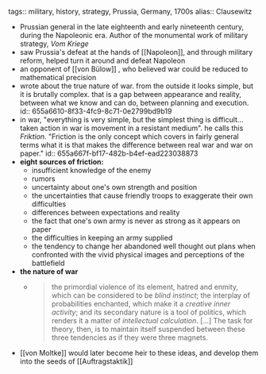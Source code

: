 tags:: military, history, strategy, Prussia, Germany, 1700s
alias:: Clausewitz

- Prussian general in the late eighteenth and early nineteenth century, during the Napoleonic era. Author of the monumental work of military strategy, *Vom Kriege*
- saw Prussia's defeat at the hands of [[Napoleon]], and through military reform, helped turn it around and defeat Napoleon
- an opponent of [[von Bülow]] , who believed war could be reduced to mathematical precision
- wrote about the true nature of war. from the outside it looks simple, but it is brutally complex. that is a gap between appearance and reality, between what we know and can do, between planning and execution.
  id:: 655a6610-8f33-4fc9-8c71-0e2799bd9b19
- in war, "everything is very simple, but the simplest thing is difficult... taken action in war is movement in a resistant medium". he calls this *Friktion*. "Friction is the only concept which covers in fairly general terms what it is that makes the difference between real war and war on paper."
  id:: 655a667f-bf17-482b-b4ef-ead223038873
- **eight sources of friction:**
	- insufficient knowledge of the enemy
	- rumors
	- uncertainty about one's own strength and position
	- the uncertainties that cause friendly troops to exaggerate their own difficulties
	- differences between expectations and reality
	- the fact that one's own army is never as strong as it appears on paper
	- the difficulties in keeping an army supplied
	- the tendency to change her abandoned well thought out plans when confronted with the vivid physical images and perceptions of the battlefield
- **the nature of war**
	- > the primordial violence of its element, hatred and enmity, which can be considered to be *blind instinct*; the interplay of probabilities enchanted, which make it a *creative inner activity*; and its secondary nature is a tool of politics, which renders it a matter of *intellectual calculation*.
	  [...]
	  The task for theory, then, is to maintain itself suspended between these three tendencies as if they were three magnets.
- [[von Moltke]] would later become heir to these ideas, and develop them into the seeds of [[Auftragstaktik]]